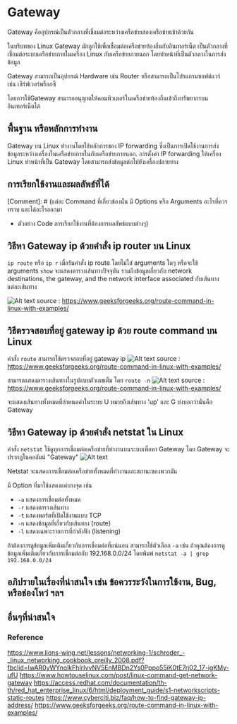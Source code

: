 # Gateway
Gateway คืออุปกรณ์เป็นตัวกลางที่เชื่อมต่อระหว่างเครือข่ายสองเครือข่ายเข้าด้วยกัน 

ในบริบทของ Linux 
Gateway มักถูกใช้เพื่อเชื่อมต่อเครือข่ายท้องถิ่นกับอินเทอร์เน็ต เป็นตัวกลางที่เชื่อมต่อระบบเครือข่ายภายในเครื่อง Linux กับเครือข่ายภายนอก โดยทำหน้าที่เป็นตัวกลางในการส่งข้อมูล

Gateway สามารถเป็นอุปกรณ์ Hardware เช่น Router หรือสามารถเป็นโปรแกรมซอฟต์แวร์ เช่น เซิร์ฟเวอร์พร็อกซี

โดยการใช้Gateway  สามารถอนุญาตให้คอมพิวเตอร์ในเครือข่ายท้องถิ่นเข้าถึงทรัพยากรบนอินเทอร์เน็ตได้


## พื้นฐาน หรือหลักการทำงาน
Gateway บน Linux ทำงานโดยใช้หลักการของ IP forwarding ซึ่งเป็นการเปิดใช้งานการส่งข้อมูลระหว่างเครื่องในเครือข่ายภายในกับเครือข่ายภายนอก. การตั้งค่า IP forwarding ให้เครื่อง Linux ทำหน้าที่เป็น Gateway โดยสามารถส่งข้อมูลต่อไปยังเครื่องปลายทาง


## การเรียกใช้งานและผลลัพธ์ที่ได้
[Comment]: # (แต่ละ Command ที่เกี่ยวข้องนั้น มี Options หรือ Arguments อะไรที่ควรทราบ และได้อะไรออกมา
- ตัวอย่าง Code การเรียกใช้งานที่ต้องการผลลัพธ์แบบต่างๆ)

## วิธีหา Gateway ip ด้วยคำสั่ง ip router บน Linux
```ip route``` หรือ ```ip r``` เมื่อรันคำสั่ง ip route โดยไม่ใส่ arguments ใดๆ หรือจะใช้ arguments ```show``` จะแสดงตารางเส้นทางปัจจุบัน รวมถึงข้อมูลเกี่ยวกับ network destinations, the gateway, and the network interface associated กับเส้นทางแต่ละเส้นทาง

![Alt text](https://media.geeksforgeeks.org/wp-content/uploads/20200512170105/To-get-details-of-the-kernel-IP-routing-table-using-ip-command1.png)
source : https://www.geeksforgeeks.org/route-command-in-linux-with-examples/

## วิธีตรวจสอบที่อยู่ gateway ip ด้วย route command บน Linux
คำสั่ง ```route``` สามารถใช้ตรวจสอบที่อยู่ gateway ip
![Alt text](https://media.geeksforgeeks.org/wp-content/uploads/20200512153722/To-display-the-IP-kernel-routing-table.png)
source : https://www.geeksforgeeks.org/route-command-in-linux-with-examples/

สามารถแสดงตารางเส้นทางในรูปแบบตัวเลขเต็ม โดย ```route -n```
![Alt text](https://media.geeksforgeeks.org/wp-content/uploads/20200512153837/To-display-routing-table-in-full-numeric-form.png)
source : https://www.geeksforgeeks.org/route-command-in-linux-with-examples/

จะแสดงเส้นทางทั้งหมดที่กำหนดค่าในระบบ 
U หมายถึงเส้นทาง 'up' และ 
G บ่งบอกว่านั่นคือ Gateway

## วิธีหา Gateway ip ด้วยคำสั่ง netstat ใน Linux
คำสั่ง ```netstat``` ใช้ดูทุกการเชื่อมต่อเครือข่ายที่ทำงานบนระบบเพื่อหา Gateway โดย Gateway จะปรากฎในคอลัมน์ "Gateway"
![Alt text](https://media.geeksforgeeks.org/wp-content/uploads/kernel.png)

Netstat จะแสดงการเชื่อมต่อเครือข่ายทั้งหมดที่ทำงานและสถานะของพวกมัน

มี Option ที่มาใช้แสดงแค่บางจุด เช่น
- ```-a``` แสดงการเชื่อมต่อทั้งหมด
- ```-r``` แสดงตารางเส้นทาง
- ```-t``` แสดงพอร์ตที่เปิดใช้งานแบบ TCP
- ```-n``` แสดงข้อมูลที่เกี่ยวกับเส้นทาง (route)
- ```-l``` แสดงเฉพาะรายการที่กำลังฟัง (listening)



ถ้าต้องการดูข้อมูลเพิ่มเติมเกี่ยวกับการเชื่อมต่อที่แน่นอน สามารถใช้ตัวเลือก ```-a``` เช่น ถ้าคุณต้องการดูข้อมูลเพิ่มเติมเกี่ยวกับการเชื่อมต่อกับ 192.168.0.0/24 โดยพิมพ์ ```netstat -a | grep 192.168.0.0/24```

## อภิปรายในเรื่องที่น่าสนใจ เช่น ข้อควรระวังในการใช้งาน, Bug, หรือช่องโหว่ ฯลฯ

## อื่นๆที่น่าสนใจ

### Reference
https://www.lions-wing.net/lessons/networking-1/schroder_-_linux_networking_cookbook_oreilly_2008.pdf?fbclid=IwAR0yWYnolkFhIrIvvNV5EnMBDn2Ys0Pppo55iK0tE7rj02_17-igKMy-ufU
https://www.howtouselinux.com/post/linux-command-get-network-gateway
https://access.redhat.com/documentation/th-th/red_hat_enterprise_linux/6/html/deployment_guide/s1-networkscripts-static-routes
https://www.cyberciti.biz/faq/how-to-find-gateway-ip-address/
https://www.geeksforgeeks.org/route-command-in-linux-with-examples/
